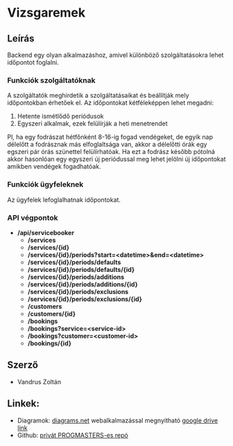 # Vizsgaremek

## Leírás

Backend egy olyan alkalmazáshoz, amivel különböző szolgáltatásokra lehet időpontot foglalni.

### Funkciók szolgáltatóknak 
A szolgáltatók meghirdetik a szolgáltatásaikat és beállítják mely időpontokban érhetőek el.
Az időpontokat kétféleképpen lehet megadni:
1. Hetente ismétlődő periódusok
2. Egyszeri alkalmak, ezek felülírják a heti menetrendet 

Pl, ha egy fodrászat hétfőnként 8-16-ig fogad vendégeket, de egyik nap délelőtt a fodrásznak más elfoglaltsága van,
akkor a délelőtti órák egy egszeri pár órás szünettel felülírhatóak. Ha ezt a fodrász később pótolná akkor hasonlóan
egy egyszeri új periódussal meg lehet jelölni új időpontokat amikben vendégek fogadhatóak.

### Funkciók ügyfeleknek
Az ügyfelek lefoglalhatnak időpontokat.

### API végpontok
- **/api/servicebooker**
  - **/services**
  - **/services/{id}**
  - **/services/{id}/periods?start=\<datetime\>&end=\<datetime\>**
  - **/services/{id}/periods/defaults**
  - **/services/{id}/periods/defaults/{id}**
  - **/services/{id}/periods/additions**
  - **/services/{id}/periods/additions/{id}**
  - **/services/{id}/periods/exclusions**
  - **/services/{id}/periods/exclusions/{id}**
  - **/customers**
  - **/customers/{id}**
  - **/bookings**
  - **/bookings?service=\<service-id\>**
  - **/bookings?customer=\<customer-id\>**
  - **/bookings/{id}**



## Szerző
- Vandrus Zoltán

## Linkek:
- Diagramok: [diagrams.net](https://app.diagrams.net) webalkalmazással megnyitható [google drive link](https://drive.google.com/file/d/12AK1elUCa2w8mthzNqpbRXYZbONwvwBY/view?usp=sharing)
- Github: [privát PROGMASTERS-es repó](https://github.com/PM-VallalatiBackend-SV2/vizsgaremek-Szunti)